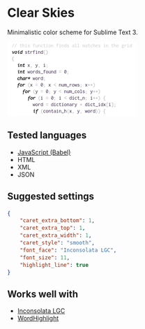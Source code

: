 # Clear Skies
Minimalistic color scheme for Sublime Text 3.

![](preview.png)

## Tested languages
 * [JavaScript (Babel)](https://packagecontrol.io/packages/Babel)
 * HTML
 * XML
 * JSON

## Suggested settings

```json
{
    "caret_extra_bottom": 1,
    "caret_extra_top": 1,
    "caret_extra_width": 1,
    "caret_style": "smooth",
    "font_face": "Inconsolata LGC",
    "font_size": 11,
    "highlight_line": true
}
```

## Works well with
 * [Inconsolata LGC](https://github.com/MihailJP/Inconsolata-LGC/releases)
 * [WordHighlight](https://github.com/SublimeText/WordHighlight)
